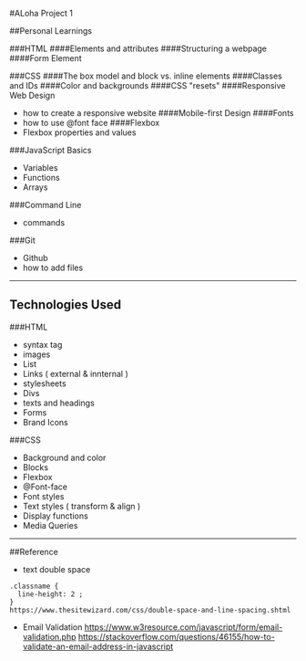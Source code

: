 #ALoha Project 1

##Personal Learnings

###HTML
####Elements and attributes
####Structuring a webpage
####Form Element

###CSS
####The box model and block vs. inline elements
####Classes and IDs
####Color and backgrounds
####CSS "resets"
####Responsive Web Design
  - how to create a responsive website
####Mobile-first Design
####Fonts
  - how to use @font face
####Flexbox
 - Flexbox properties and values

###JavaScript Basics
 - Variables
 - Functions
 - Arrays

###Command Line
 - commands

###Git
 - Github
 - how to add files

***

## Technologies Used

###HTML
 - syntax tag
 - images
 - List
 - Links ( external & innternal )
 - stylesheets
 - Divs
 - texts and headings
 - Forms
 - Brand Icons

###CSS
 - Background and color
 - Blocks
 - Flexbox
 - @Font-face
 - Font styles
 - Text styles ( transform & align )
 - Display functions
 - Media Queries 

***

##Reference

- text double space
<pre><code>.classname {
  line-height: 2 ;
}
https://www.thesitewizard.com/css/double-space-and-line-spacing.shtml</pre></code>

- Email Validation 
https://www.w3resource.com/javascript/form/email-validation.php
https://stackoverflow.com/questions/46155/how-to-validate-an-email-address-in-javascript
